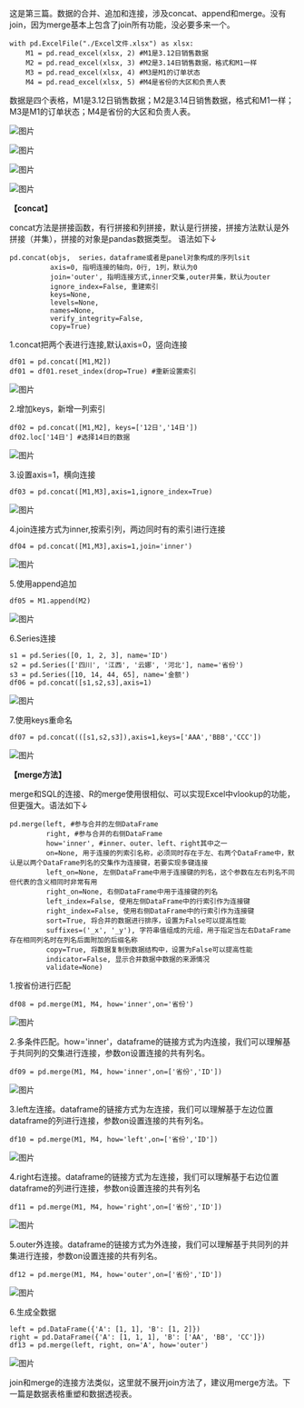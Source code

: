 这是第三篇。数据的合并、追加和连接，涉及concat、append和merge。没有join，因为merge基本上包含了join所有功能，没必要多来一个。

```
with pd.ExcelFile("./Excel文件.xlsx") as xlsx:
    M1 = pd.read_excel(xlsx, 2) #M1是3.12日销售数据
    M2 = pd.read_excel(xlsx, 3) #M2是3.14日销售数据，格式和M1一样
    M3 = pd.read_excel(xlsx, 4) #M3是M1的订单状态
    M4 = pd.read_excel(xlsx, 5) #M4是省份的大区和负责人表
```

数据是四个表格，M1是3.12日销售数据；M2是3.14日销售数据，格式和M1一样；M3是M1的订单状态；M4是省份的大区和负责人表。

![图片](https://mmbiz.qpic.cn/mmbiz_png/1AQokuKOz2xBytwl3MAria2U2SQ5J0z3ia4K1xlLZYGO96p7GDPkavWORHj8q26YZniaI9rdUKG3bdYCoqJGgvMYA/640?wx_fmt=png&tp=webp&wxfrom=5&wx_lazy=1&wx_co=1)

![图片](https://mmbiz.qpic.cn/mmbiz_png/1AQokuKOz2xBytwl3MAria2U2SQ5J0z3iaqJ0ZicHIm89YYyIHTloK0fEuE7mbXmf0Wma6KuE72UxbfBm6ibZ859Pw/640?wx_fmt=png&tp=webp&wxfrom=5&wx_lazy=1&wx_co=1)

![图片](https://mmbiz.qpic.cn/mmbiz_png/1AQokuKOz2xBytwl3MAria2U2SQ5J0z3iaFmYcRvXhdias3cbKMRwiaLueOq8pSlLpgB55UUSFr1M7QgVyXYPOs4Wg/640?wx_fmt=png&tp=webp&wxfrom=5&wx_lazy=1&wx_co=1)

![图片](https://mmbiz.qpic.cn/mmbiz_png/1AQokuKOz2xBytwl3MAria2U2SQ5J0z3iaJKxtcicxzMKibNkDajGDp6spvoN5TMhibjvAdMq8iawEZYMKjuuvkfUauw/640?wx_fmt=png&tp=webp&wxfrom=5&wx_lazy=1&wx_co=1)

**【concat】**

concat方法是拼接函数，有行拼接和列拼接，默认是行拼接，拼接方法默认是外拼接（并集），拼接的对象是pandas数据类型。 语法如下↓

```
pd.concat(objs,  series，dataframe或者是panel对象构成的序列lsit
          axis=0, 指明连接的轴向，0行, 1列，默认为0
          join='outer', 指明连接方式,inner交集,outer并集，默认为outer
          ignore_index=False, 重建索引
          keys=None,
          levels=None,
          names=None,
          verify_integrity=False,
          copy=True)
```

1.concat把两个表进行连接,默认axis=0，竖向连接

```
df01 = pd.concat([M1,M2])
df01 = df01.reset_index(drop=True) #重新设置索引
```

![图片](https://mmbiz.qpic.cn/mmbiz_png/1AQokuKOz2xBytwl3MAria2U2SQ5J0z3iaBpVibOMWk10bTeN7fZEsNLTtyDxjQ8iad8HxgPCHiaO89Rv5vrHMqSEIQ/640?wx_fmt=png&tp=webp&wxfrom=5&wx_lazy=1&wx_co=1)

2.增加keys，新增一列索引

```
df02 = pd.concat([M1,M2], keys=['12日','14日'])
df02.loc['14日'] #选择14日的数据
```

![图片](https://mmbiz.qpic.cn/mmbiz_png/1AQokuKOz2xBytwl3MAria2U2SQ5J0z3iauAk4tGVibgSDLqCvFFib8A7lt03pNQokzWBMfOfhOO3EPubxFStUImYA/640?wx_fmt=png&tp=webp&wxfrom=5&wx_lazy=1&wx_co=1)

3.设置axis=1，横向连接

```
df03 = pd.concat([M1,M3],axis=1,ignore_index=True)
```

![图片](https://mmbiz.qpic.cn/mmbiz_png/1AQokuKOz2xBytwl3MAria2U2SQ5J0z3iaMicfEdQM0f9MSeNnRpnKQgEKq9phnp01YI5gTLhvanhdKXS8CWeVaibQ/640?wx_fmt=png&tp=webp&wxfrom=5&wx_lazy=1&wx_co=1)

4.join连接方式为inner,按索引列，两边同时有的索引进行连接

```
df04 = pd.concat([M1,M3],axis=1,join='inner')
```

![图片](https://mmbiz.qpic.cn/mmbiz_png/1AQokuKOz2xBytwl3MAria2U2SQ5J0z3iaQ2vVMKZfFCScM8WibTcd8JrKFcA3khzzQUqYovMv6z3mtxZSj2yXsjA/640?wx_fmt=png&tp=webp&wxfrom=5&wx_lazy=1&wx_co=1)

5.使用append追加

```
df05 = M1.append(M2)
```

![图片](https://mmbiz.qpic.cn/mmbiz_png/1AQokuKOz2xBytwl3MAria2U2SQ5J0z3ianicqYYnAoWmLOb9R7XhLvoLX8DRNQ0hUHIicx6B4p5WhArfyl9urH5iag/640?wx_fmt=png&tp=webp&wxfrom=5&wx_lazy=1&wx_co=1)

6.Series连接

```
s1 = pd.Series([0, 1, 2, 3], name='ID')
s2 = pd.Series(['四川', '江西', '云娜', '河北'], name='省份')
s3 = pd.Series([10, 14, 44, 65], name='金额')
df06 = pd.concat([s1,s2,s3],axis=1)
```

![图片](https://mmbiz.qpic.cn/mmbiz_png/1AQokuKOz2xBytwl3MAria2U2SQ5J0z3iaSaDYPOl9j7sic01nCkdQ1FZoz9j7JRYKsqYh8waGZicMDtgEPHibv5ctQ/640?wx_fmt=png&tp=webp&wxfrom=5&wx_lazy=1&wx_co=1)

7.使用keys重命名

```
df07 = pd.concat(([s1,s2,s3]),axis=1,keys=['AAA','BBB','CCC'])
```

![图片](https://mmbiz.qpic.cn/mmbiz_png/1AQokuKOz2xBytwl3MAria2U2SQ5J0z3iaQnXGJJC4rXmRpaqdUPwcxJpB1XVcf5uq5JaeaeMvN8ENO2Y4jnFMgw/640?wx_fmt=png&tp=webp&wxfrom=5&wx_lazy=1&wx_co=1)

**【merge方法】**

merge和SQL的连接、R的merge使用很相似、可以实现Excel中vlookup的功能，但更强大。语法如下↓

```
pd.merge(left, #参与合并的左侧DataFrame
         right, #参与合并的右侧DataFrame
         how='inner', #inner、outer、left、right其中之一
         on=None, 用于连接的列索引名称，必须同时存在于左、右两个DataFrame中，默认是以两个DataFrame列名的交集作为连接键，若要实现多键连接
         left_on=None, 左侧DataFrame中用于连接键的列名，这个参数在左右列名不同但代表的含义相同时非常有用
         right_on=None, 右侧DataFrame中用于连接键的列名
         left_index=False, 使用左侧DataFrame中的行索引作为连接键
         right_index=False, 使用右侧DataFrame中的行索引作为连接键
         sort=True, 将合并的数据进行排序，设置为False可以提高性能
         suffixes=('_x', '_y'), 字符串值组成的元组，用于指定当左右DataFrame存在相同列名时在列名后面附加的后缀名称
         copy=True, 将数据复制到数据结构中，设置为False可以提高性能
         indicator=False, 显示合并数据中数据的来源情况
         validate=None)
```

1.按省份进行匹配

```
df08 = pd.merge(M1, M4, how='inner',on='省份')
```

![图片](https://mmbiz.qpic.cn/mmbiz_png/1AQokuKOz2xBytwl3MAria2U2SQ5J0z3iaCe1d0f3gI8JFGM29YYI1jicaDnemtGMbp9iabee7MRcEaOibqJRzKib4TA/640?wx_fmt=png&tp=webp&wxfrom=5&wx_lazy=1&wx_co=1)

2.多条件匹配。how='inner'，dataframe的链接方式为内连接，我们可以理解基于共同列的交集进行连接，参数on设置连接的共有列名。

```
df09 = pd.merge(M1, M4, how='inner',on=['省份','ID'])
```

![图片](https://mmbiz.qpic.cn/mmbiz_png/1AQokuKOz2xBytwl3MAria2U2SQ5J0z3iajFv61ok8TTazzEdrD98npI1o3E56r9ibZeB9NAmlo1qfmrv361p6xtg/640?wx_fmt=png&tp=webp&wxfrom=5&wx_lazy=1&wx_co=1)

3.left左连接。dataframe的链接方式为左连接，我们可以理解基于左边位置dataframe的列进行连接，参数on设置连接的共有列名。

```
df10 = pd.merge(M1, M4, how='left',on=['省份','ID'])
```

![图片](https://mmbiz.qpic.cn/mmbiz_png/1AQokuKOz2xBytwl3MAria2U2SQ5J0z3iaJEaRsAQz29XR2via4yOXQpQVKZ8cxVPECj9QaU2jq9OzUHqtwmye2kg/640?wx_fmt=png&tp=webp&wxfrom=5&wx_lazy=1&wx_co=1)

4.right右连接。dataframe的链接方式为左连接，我们可以理解基于右边位置dataframe的列进行连接，参数on设置连接的共有列名

```
df11 = pd.merge(M1, M4, how='right',on=['省份','ID'])
```

![图片](https://mmbiz.qpic.cn/mmbiz_png/1AQokuKOz2xBytwl3MAria2U2SQ5J0z3iaLASnNP4aqyc5hvYUW3FsgWbnwn1B9IjxhxgRR5mrIKBl7NRYnHqztg/640?wx_fmt=png&tp=webp&wxfrom=5&wx_lazy=1&wx_co=1)

5.outer外连接。dataframe的链接方式为外连接，我们可以理解基于共同列的并集进行连接，参数on设置连接的共有列名。

```
df12 = pd.merge(M1, M4, how='outer',on=['省份','ID'])
```

![图片](https://mmbiz.qpic.cn/mmbiz_png/1AQokuKOz2xBytwl3MAria2U2SQ5J0z3ia3ibzBE1zhRGJOHiaILCDib4Ao9MeARm3mLng3Osg305ZDiasD6zhDDVp5w/640?wx_fmt=png&tp=webp&wxfrom=5&wx_lazy=1&wx_co=1)

6.生成全数据

```
left = pd.DataFrame({'A': [1, 1], 'B': [1, 2]})
right = pd.DataFrame({'A': [1, 1, 1], 'B': ['AA', 'BB', 'CC']})
df13 = pd.merge(left, right, on='A', how='outer')
```

![图片](https://mmbiz.qpic.cn/mmbiz_png/1AQokuKOz2xBytwl3MAria2U2SQ5J0z3iaw52MjOwH4hQRrYlYj1icCkFtaDFph0wibrNzsRILr7etQJLkAcauZxMg/640?wx_fmt=png&tp=webp&wxfrom=5&wx_lazy=1&wx_co=1)

join和merge的连接方法类似，这里就不展开join方法了，建议用merge方法。下一篇是数据表格重塑和数据透视表。
